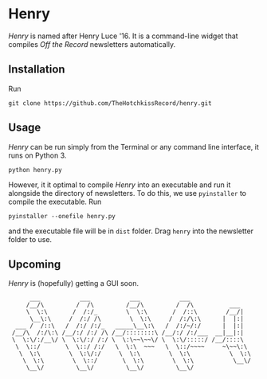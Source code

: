 # Henry
*Henry* is named after Henry Luce '16. It is a command-line widget that compiles *Off the Record* newsletters automatically. 

## Installation
Run
```shell
git clone https://github.com/TheHotchkissRecord/henry.git
```
## Usage
*Henry* can be run simply from the Terminal or any command line interface, it runs on Python 3. 
```shell
python henry.py
```
However, it it optimal to compile *Henry* into an executable and run it alongside the directory of newsletters. To do this, we use `pyinstaller` to compile the executable. Run
```shell
pyinstaller --onefile henry.py
```
and the executable file will be in `dist` folder. Drag `henry` into the newsletter folder to use. 

## Upcoming
*Henry* is (hopefully) getting a GUI soon. 
```
      ___           ___           ___           ___                 
     /__/\         /  /\         /__/\         /  /\          ___   
     \  \:\       /  /:/_        \  \:\       /  /::\        /__/|  
      \__\:\     /  /:/ /\        \  \:\     /  /:/\:\      |  |:|  
  ___ /  /::\   /  /:/ /:/_   _____\__\:\   /  /:/~/:/      |  |:|  
 /__/\  /:/\:\ /__/:/ /:/ /\ /__/::::::::\ /__/:/ /:/___  __|__|:|  
 \  \:\/:/__\/ \  \:\/:/ /:/ \  \:\~~\~~\/ \  \:\/:::::/ /__/::::\  
  \  \::/       \  \::/ /:/   \  \:\  ~~~   \  \::/~~~~     ~\~~\:\ 
   \  \:\        \  \:\/:/     \  \:\        \  \:\           \  \:\
    \  \:\        \  \::/       \  \:\        \  \:\           \__\/
     \__\/         \__\/         \__\/         \__\/                
```
